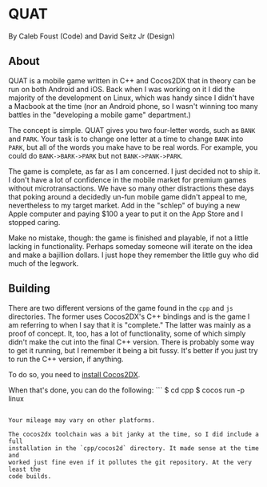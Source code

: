 # QUAT

By Caleb Foust (Code) and David Seitz Jr (Design)

## About

QUAT is a mobile game written in C++ and Cocos2DX that in theory can be run on
both Android and iOS. Back when I was working on it I did the majority of the
development on Linux, which was handy since I didn't have a Macbook at the time
(nor an Android phone, so I wasn't winning too many battles in the "developing
a mobile game" department.)

The concept is simple. QUAT gives you two four-letter words, such as `BANK` and
`PARK`. Your task is to change one letter at a time to change `BANK` into `PARK`,
but all of the words you make have to be real words. For example, you could do
`BANK->BARK->PARK` but not `BANK->PANK->PARK`.

The game is complete, as far as I am concerned. I just decided not to ship it.
I don't have a lot of confidence in the mobile market for premium games without
microtransactions. We have so many other distractions these days that poking
around a decidedly un-fun mobile game didn't appeal to me, nevertheless to
my target market. Add in the "schlep" of buying a new Apple computer and paying
$100 a year to put it on the App Store and I stopped caring.

Make no mistake, though: the game is finished and playable, if not a little
lacking in functionality. Perhaps someday someone will iterate on the idea and
make a bajillion dollars. I just hope they remember the little guy who did
much of the legwork.

## Building

There are two different versions of the game found in the `cpp` and `js`
directories.  The former uses Cocos2DX's C++ bindings and is the game I am
referring to when I say that it is "complete." The latter was mainly as a proof
of concept. It, too, has a lot of functionality, some of which simply didn't
make the cut into the final C++ version. There is probably some way to get it
running, but I remember it being a bit fussy. It's better if you just try to
run the C++ version, if anything.

To do so, you need to [install
Cocos2DX](http://www.cocos2d-x.org/wiki/Linux_Installation_and_Setup).

When that's done, you can do the following: ``` $ cd cpp $ cocos run -p linux
```

Your mileage may vary on other platforms.

The cocos2dx toolchain was a bit janky at the time, so I did include a full
installation in the `cpp/cocos2d` directory. It made sense at the time and
worked just fine even if it pollutes the git repository. At the very least the
code builds.
